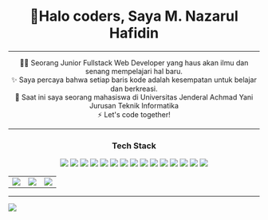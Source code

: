 
<div align="center">
  <h1>👋Halo coders, Saya M. Nazarul Hafidin</h1>
</div>

---

<p align="center">
  👨‍💻 Seorang Junior Fullstack Web Developer yang haus akan ilmu dan senang mempelajari hal baru.
  <br/>
  ✨ Saya percaya bahwa setiap baris kode adalah kesempatan untuk belajar dan berkreasi.
  <br/>
  🔭 Saat ini saya seorang mahasiswa di Universitas Jenderal Achmad Yani Jurusan Teknik Informatika
  <br/>
  ⚡ Let's code together!
</p>

---

<h3 align="center">Tech Stack</h3>
<p align="center">
  <img src="https://img.shields.io/badge/HTML5-E34F26?style=for-the-badge&logo=html5&logoColor=white" />
  <img src="https://img.shields.io/badge/CSS3-1572B6?style=for-the-badge&logo=css3&logoColor=white" />
  <img src="https://img.shields.io/badge/TailwindCSS-06B6D4?style=for-the-badge&logo=tailwindcss&logoColor=white" />
  <img src="https://img.shields.io/badge/ShadCN-000000?style=for-the-badge&logo=shadcn&logoColor=white" />
  <img src="https://img.shields.io/badge/Java-007396?style=for-the-badge&logo=java&logoColor=white" />
  <img src="https://img.shields.io/badge/PHP-777BB4?style=for-the-badge&logo=php&logoColor=white" />
  <img src="https://img.shields.io/badge/Laravel-FF2D20?style=for-the-badge&logo=laravel&logoColor=white" />
  <img src="https://img.shields.io/badge/JavaScript-F7DF1E?style=for-the-badge&logo=javascript&logoColor=black" />
  <img src="https://img.shields.io/badge/TypeScript-3178C6?style=for-the-badge&logo=typescript&logoColor=white" />
  <img src="https://img.shields.io/badge/Next.js-000000?style=for-the-badge&logo=nextdotjs&logoColor=white" />
  <img src="https://img.shields.io/badge/MySQL-4479A1?style=for-the-badge&logo=mysql&logoColor=white" />
  <img src="https://img.shields.io/badge/PostgreSQL-4169E1?style=for-the-badge&logo=postgresql&logoColor=white" />
  <img src="https://img.shields.io/badge/Supabase-3ECF8E?style=for-the-badge&logo=supabase&logoColor=white" />
  <img src="https://img.shields.io/badge/Prisma-2D3748?style=for-the-badge&logo=prisma&logoColor=white" />
  <img src="https://img.shields.io/badge/Figma-F24E1E?style=for-the-badge&logo=figma&logoColor=white" />

</p>

<!-- Posisi kiri, tengah, kanan -->
<div align="center">
  <table>
    <tr>
      <td align="center">
        <img src="https://github-readme-stats.vercel.app/api?username=NazarulHafidin23&theme=dark&hide_border=false&include_all_commits=false&count_private=false" />
      </td>
      <td align="center">
        <img src="https://nirzak-streak-stats.vercel.app/?user=NazarulHafidin23&theme=dark&hide_border=false" />
      </td>
      <td align="center">
        <img src="https://github-readme-stats.vercel.app/api/top-langs/?username=NazarulHafidin23&theme=dark&hide_border=false&include_all_commits=false&count_private=false&layout=compact" />
      </td>
    </tr>
  </table>
</div>

<!-- Garis pemisah -->
<hr/>

<!-- Visitor badge di tengah bawah -->
[![](https://visitcount.itsvg.in/api?id=NazarulHafidin23&icon=0&color=0)](https://visitcount.itsvg.in)
